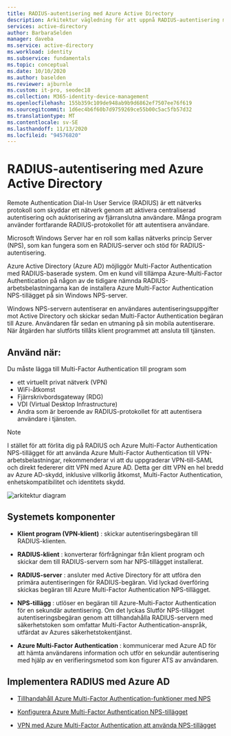 ```yaml
---
title: RADIUS-autentisering med Azure Active Directory
description: Arkitektur vägledning för att uppnå RADIUS-autentisering med Azure Active Directory.
services: active-directory
author: BarbaraSelden
manager: daveba
ms.service: active-directory
ms.workload: identity
ms.subservice: fundamentals
ms.topic: conceptual
ms.date: 10/10/2020
ms.author: baselden
ms.reviewer: ajburnle
ms.custom: it-pro, seodec18
ms.collection: M365-identity-device-management
ms.openlocfilehash: 155b359c109de948ab9b9d6862ef7507ee76f619
ms.sourcegitcommit: 1d6ec4b6f60b7d9759269ce55b00c5ac5fb57d32
ms.translationtype: MT
ms.contentlocale: sv-SE
ms.lasthandoff: 11/13/2020
ms.locfileid: "94576820"
---
```

# <a name="radius-authentication-with-azure-active-directory"></a>RADIUS-autentisering med Azure Active Directory

Remote Authentication Dial-In User Service (RADIUS) är ett nätverks protokoll som skyddar ett nätverk genom att aktivera centraliserad autentisering och auktorisering av fjärranslutna användare. Många program använder fortfarande RADIUS-protokollet för att autentisera användare.

Microsoft Windows Server har en roll som kallas nätverks princip Server (NPS), som kan fungera som en RADIUS-server och stöd för RADIUS-autentisering.

Azure Active Directory (Azure AD) möjliggör Multi-Factor Authentication med RADIUS-baserade system. Om en kund vill tillämpa Azure-Multi-Factor Authentication på någon av de tidigare nämnda RADIUS-arbetsbelastningarna kan de installera Azure Multi-Factor Authentication NPS-tillägget på sin Windows NPS-server. 

Windows NPS-servern autentiserar en användares autentiseringsuppgifter mot Active Directory och skickar sedan Multi-Factor Authentication begäran till Azure. Användaren får sedan en utmaning på sin mobila autentiserare. När åtgärden har slutförts tillåts klient programmet att ansluta till tjänsten. 

## <a name="use-when"></a>Använd när: 

Du måste lägga till Multi-Factor Authentication till program som
* ett virtuellt privat nätverk (VPN)
* WiFi-åtkomst
* Fjärrskrivbordsgateway (RDG)
* VDI (Virtual Desktop Infrastructure)
* Andra som är beroende av RADIUS-protokollet för att autentisera användare i tjänsten. 

> [!NOTE]
> I stället för att förlita dig på RADIUS och Azure Multi-Factor Authentication NPS-tillägget för att använda Azure Multi-Factor Authentication till VPN-arbetsbelastningar, rekommenderar vi att du uppgraderar VPN-till-SAML och direkt federerer ditt VPN med Azure AD. Detta ger ditt VPN en hel bredd av Azure AD-skydd, inklusive villkorlig åtkomst, Multi-Factor Authentication, enhetskompatibilitet och identitets skydd.

![arkitektur diagram](./media/authentication-patterns/radius-auth.png)


## <a name="components-of-the-system"></a>Systemets komponenter 

* **Klient program (VPN-klient)** : skickar autentiseringsbegäran till RADIUS-klienten.

* **RADIUS-klient** : konverterar förfrågningar från klient program och skickar dem till RADIUS-servern som har NPS-tillägget installerat.

* **RADIUS-server** : ansluter med Active Directory för att utföra den primära autentiseringen för RADIUS-begäran. Vid lyckad överföring skickas begäran till Azure Multi-Factor Authentication NPS-tillägget.

* **NPS-tillägg** : utlöser en begäran till Azure-Multi-Factor Authentication för en sekundär autentisering. Om det lyckas Slutför NPS-tillägget autentiseringsbegäran genom att tillhandahålla RADIUS-servern med säkerhetstoken som omfattar Multi-Factor Authentication-anspråk, utfärdat av Azures säkerhetstokentjänst.

* **Azure Multi-Factor Authentication** : kommunicerar med Azure AD för att hämta användarens information och utför en sekundär autentisering med hjälp av en verifieringsmetod som kon figurer ATS av användaren.

## <a name="implement-radius-with-azure-ad"></a>Implementera RADIUS med Azure AD 

* [Tillhandahåll Azure Multi-Factor Authentication-funktioner med NPS](https://docs.microsoft.com/azure/active-directory/authentication/howto-mfa-nps-extension) 

* [Konfigurera Azure Multi-Factor Authentication NPS-tillägget](https://docs.microsoft.com/azure/active-directory/authentication/howto-mfa-nps-extension-advanced) 

* [VPN med Azure Multi-Factor Authentication att använda NPS-tillägget](https://docs.microsoft.com/azure/active-directory/authentication/howto-mfa-nps-extension-vpn) 

  
‎ 

 
